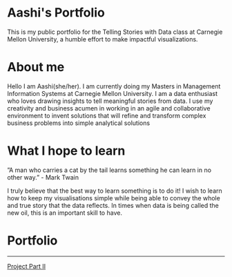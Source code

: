 # Aashi's Portfolio
This is my public portfolio for the Telling Stories with Data class at Carnegie Mellon University, a humble effort to make impactful visualizations.

# About me
Hello I am Aashi(she/her). I am currently doing my Masters in Management Information Systems at Carnegie Mellon University. 
I am a data enthusiast who loves drawing insights to tell meaningful stories from data. I use my creativity and business acumen in working in an agile and collaborative environment to invent solutions that will refine and transform complex business problems into simple analytical solutions

# What I hope to learn
”A man who carries a cat by the tail learns something he can learn in no other way.” - Mark Twain

I truly believe that the best way to learn something is to do it! I wish to learn how to keep my visualisations simple while being able to convey the whole and true story that the data reflects. In times when data is being called the new oil, this is an important skill to have.


# Portfolio
-------------------------------------
[Project Part II](/OECD_BarChart.md)

